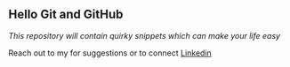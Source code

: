 ## Hello Git and GitHub
*This repository will contain quirky snippets which can make your life easy*

Reach out to my for suggestions or to connect
[Linkedin](www.linkedin.com/in/chinmoy-anand-b56a4812b)
